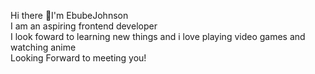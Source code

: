 Hi there 👋I'm EbubeJohnson<br>
I am an aspiring frontend developer<br>
I look foward to learning new things and i love playing video games and watching anime<br>
Looking Forward to meeting you!
